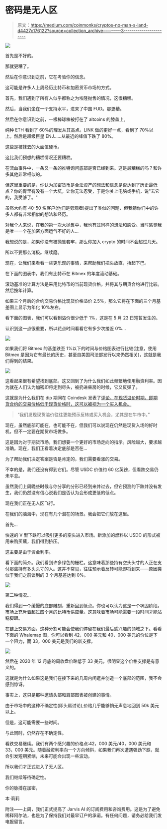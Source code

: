 # 密码是无人区

> 原文：<https://medium.com/coinmonks/cryptos-no-man-s-land-d4427c176122?source=collection_archive---------3----------------------->

![](img/c518282c448094841566f4f4e7f071f0.png)

首先是不好的。

那就更糟了。

然后在你意识到之前，它在考验你的信念。

这可能是许多人上周经历比特币和加密货币市场的方式。

首先，我们遇到了所有人似乎都称之为埃隆抛售的情况，这很糟糕。

然后，当我们坐在一个支持水平，进来了中国 FUD。那更糟。

然后在你意识到之前，一根棒球棒被打在了 altcoins 的膝盖上。

纯种 ETH 看到了 60%的理发从其高点。LINK 做的更好一点，看到了 70%以上。然后是超级巨星 ENJ……从最近的峰值下跌了 80%。

这些是被抹去的大面值硬币。

这比我们预想的糟糕情况还要糟糕。

在流血事件中，一条又一条的推特询问底部是否已经到来。这是最糟糕的吗？和许多其他非常相似的。

但这里重要的是，你认为加密货币是合法资产的想法和信念是否达到了历史最低点？你的胃里有没有一个大坑，让你无法忍受，于是你关上电脑或手机，说"去它的，我受够了。"

虽然大约有 40-50 名客户(他们是旁观者)提出了类似的问题，但我猜你们中的许多人都有非常相似的想法和经历。

对我个人来说，在我的第一次大抛售中，我也有过同样的想法和感受。当时感觉我是唯一一个在加密方面运气不好的人…

我想说的是，如果你没有被抛售套牢，那么你加入 crypto 的时间不会超过几天。

所以不要那么消极。继续磨。

现在，让我们来看看一些更乐观的事情，来帮助我们把头放直，抬起下巴。

在下面的图表中，我们有比特币在 Bitmex 的年度滚动基础。

滚动基准的计算方法是采用比特币的当前现货价格，并将其与期货合约进行比较。然后按年计算。

如果三个月后的合约交易价格比现货价格溢价 2.5%，那么它将在下面的三个月基差图上显示为年化 10%左右。

看下面的图表，我们可以看到溢价很少低于 1%，这是在 5 月 23 日短暂发生的。

认识到这一点很重要，所以花点时间看看它有多少次接近 0%…

![](img/ebc9d8298bbf40e2f3bb17da837216e7.png)

如果我们将 Bitmex 的基差跌至 1%以下的时间与价格图表进行比较(注意，使用 Bitmex 是因为它有最长的历史，甚至自美国司法部发行以来仍然相关)，这就是我们得到的结果。

![](img/77b2a50673e52cd3a16c2aa3142a0e22.png)

这看起来很有希望找到底部。这又回到了为什么我们如此频繁地使用融资利率。因为就在人们认为加密即将走到尽头，被扔进柴房的时候，它又反弹了。

这就是为什么我们在 dip 期间在 Coindesk 发表了[评论。在现货溢价时期，即期货合约的交易价格低于现货价格时，这可以被视为一个买入机会。](https://t.co/ToSZh7f6zW?amp=1)

> “我们发现现货溢价往往更能预示反转或买入机会，尤其是在牛市中。”

现在，虽然底部可能在，也可能不在，但我们可以说现在仍然是现货入场的好时机，但不一定要在期货市场做多。

这是因为对于期货市场，我们想要一个更好的市场走向的指示。风险越大，要求越准确。现在，我们正看着决定底部是否在…

为了帮助我们决定答案是否是肯定的，我们需要看涨的交易。

不幸的是，我们还没有得到它们。尽管 USDC 价值约 60 亿英镑，但看跌交易仍未平息。

虽然我们上周晚些时候与你分享的分形已经到来并过去，但它预测的下跌并没有发生，我们仍然没有信心说我们是否认为会形成更低的低点。

现在我们正在无人区飞行。

在我们的脑海中，现在有几个潜在的场景。我会把它们放在这里。

首先…

快速的 V 型下跌可以吸引更多的空头进入市场。新添加的燃料以 USDC 的形式被用来购买蘸，我们得到挤压。

这主要是由于资金利率。

看下面的简介。我们看到许多绿色的栅栏。这意味着那些持有空头头寸的人正在支付那些持有多头头寸的人。这并不常见，往往预示着反转可能即将到来——原因类似于我们之前谈到的 3 个月基差达到 0%。

![](img/d2d626015f08c40235c5c019ff339994.png)

第二种情况…

我们得到一个缓慢的底部雕刻，重新回到低点。你也可以认为这是一个巩固阶段。市场上充斥着超过四个月的比特币供应量。这意味着市场可能需要一段时间才能站稳脚跟。

在链上交易方面，这种分割可能会使我们停留在我们最后感兴趣的领域之下。看看下面的 Whalemap 图，你可以看到 42，000 美元和 40，000 美元的价位是下一个阻力，而 33，000 美元是我们的新支撑。

![](img/a354e7c3cab3b73c98d22d9a84ec57b1.png)

然后在 2020 年 12 月底的周收盘价略低于 33 美元，很明显这个价格支撑是有意义的。

这就是为什么如果这是我们在接下来的几周内闲逛并创造一个底部的范围，我不会感到惊讶。

事实上，这只是那种邀请头部和肩部图表被创建的事情。

由于市场中的这种不确定性(即头肩讨论),价格几乎能够悄无声息地回到 50k 美元以上。

但是，这可能需要一些时间。

与此同时，仍然存在不确定性。

看跌交易继续。我们有两个感兴趣的价格点:42，000 美元/40，000 美元和 33，000 美元。随着融资利率向一个方向倾斜，如果我们再次遭遇强劲下跌，就会引发短期紧缩，未来可能会出现一些波动。

所以我们才正式进入了无人区。

我们继续等待确定性。

你的脉搏在加密，

本·莉莉

附注——上周，我们正式提高了 Jarvis AI 的订阅费用和咨询费用。这是为了避免稀释阿尔法，也是为了保持我们对最早订户的承诺。有任何问题，请务必给我们发电报留言。